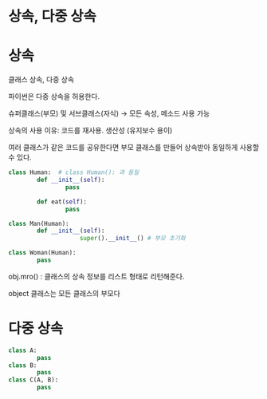 # 상속, 다중 상속

# 상속

클래스 상속, 다중 상속

파이썬은 다중 상속을 허용한다. 

슈퍼클래스(부모) 및 서브클래스(자식) → 모든 속성, 메소드 사용 가능

상속의 사용 이유: 코드를 재사용. 생산성 (유지보수 용이)

여러 클래스가 같은 코드를 공유한다면 부모 클래스를 만들어 상속받아 동일하게 사용할 수 있다.

```python
class Human:  # class Human(): 과 동일
		def __init__(self):
				pass

		def eat(self):
				pass

class Man(Human):
		def __init__(self):
					super().__init__() # 부모 초기화

class Woman(Human):
		pass
```

obj.mro() : 클래스의 상속 정보를 리스트 형태로 리턴해준다.

object 클래스는 모든 클래스의 부모다

# 다중 상속

```python
class A:
		pass
class B:
		pass
class C(A, B):
		pass
```